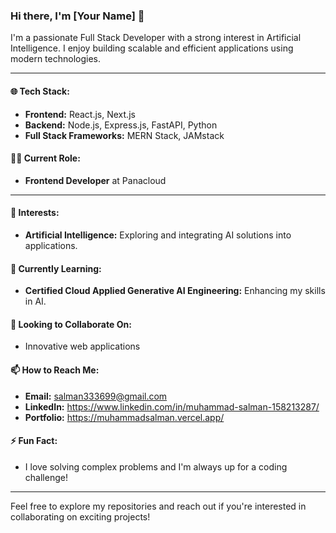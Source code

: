 ### Hi there, I'm [Your Name] 👋

I'm a passionate Full Stack Developer with a strong interest in Artificial Intelligence. I enjoy building scalable and efficient applications using modern technologies.

---

#### 🌐 Tech Stack:
- **Frontend:** React.js, Next.js
- **Backend:** Node.js, Express.js, FastAPI, Python
- **Full Stack Frameworks:** MERN Stack, JAMstack

#### 👨‍💻 Current Role:
- **Frontend Developer** at Panacloud

---

#### 👀 Interests:
- **Artificial Intelligence:** Exploring and integrating AI solutions into applications.

#### 🌱 Currently Learning:
- **Certified Cloud Applied Generative AI Engineering:** Enhancing my skills in AI.

#### 💞️ Looking to Collaborate On:
- Innovative web applications

#### 📫 How to Reach Me:
- **Email:** salman333699@gmail.com
- **LinkedIn:** https://www.linkedin.com/in/muhammad-salman-158213287/
- **Portfolio:** https://muhammadsalman.vercel.app/

#### ⚡ Fun Fact:
- I love solving complex problems and I'm always up for a coding challenge!

---

Feel free to explore my repositories and reach out if you're interested in collaborating on exciting projects!

